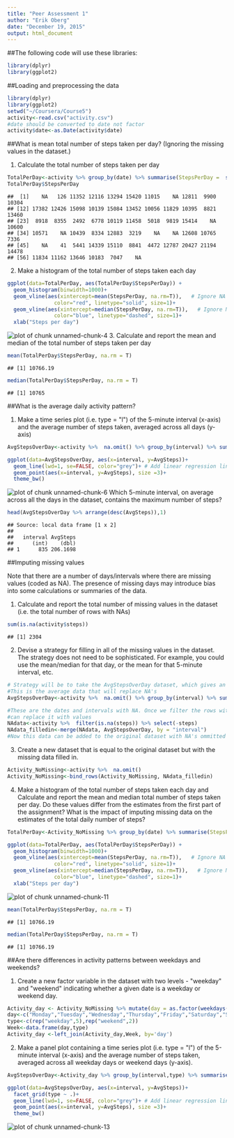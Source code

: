 ```yaml
---
title: "Peer Assessment 1"
author: "Erik Oberg"
date: "December 19, 2015"
output: html_document
---
```

##The following code will use these libraries:

```r
library(dplyr)
library(ggplot2)
```

##Loading and preprocessing the data

```r
library(dplyr)
library(ggplot2)
setwd("~/Coursera/Course5")
activity<-read.csv("activity.csv")
#date should be converted to date not factor
activity$date<-as.Date(activity$date)
```
##What is mean total number of steps taken per day?
 (Ignoring the missing values in the dataset.)
1. Calculate the total number of steps taken per day

```r
TotalPerDay<-activity %>% group_by(date) %>% summarise(StepsPerDay =  sum(steps))
TotalPerDay$StepsPerDay
```

```
##  [1]    NA   126 11352 12116 13294 15420 11015    NA 12811  9900 10304
## [12] 17382 12426 15098 10139 15084 13452 10056 11829 10395  8821 13460
## [23]  8918  8355  2492  6778 10119 11458  5018  9819 15414    NA 10600
## [34] 10571    NA 10439  8334 12883  3219    NA    NA 12608 10765  7336
## [45]    NA    41  5441 14339 15110  8841  4472 12787 20427 21194 14478
## [56] 11834 11162 13646 10183  7047    NA
```
2. Make a histogram of the total number of steps taken each day

```r
ggplot(data=TotalPerDay, aes(TotalPerDay$StepsPerDay)) + 
  geom_histogram(binwidth=1000)+
  geom_vline(aes(xintercept=mean(StepsPerDay, na.rm=T)),   # Ignore NA values for mean
               color="red", linetype="solid", size=1)+
  geom_vline(aes(xintercept=median(StepsPerDay, na.rm=T)),   # Ignore NA values for median
               color="blue", linetype="dashed", size=1)+
  xlab("Steps per day")
```

![plot of chunk unnamed-chunk-4](figure/unnamed-chunk-4-1.png) 
3. Calculate and report the mean and median of the total number of steps taken per day

```r
mean(TotalPerDay$StepsPerDay, na.rm = T)
```

```
## [1] 10766.19
```

```r
median(TotalPerDay$StepsPerDay, na.rm = T)
```

```
## [1] 10765
```
##What is the average daily activity pattern?

1. Make a time series plot (i.e. type = "l") of the 5-minute interval (x-axis) and the average number of steps taken, averaged across all days (y-axis)

```r
AvgStepsOverDay<-activity %>%  na.omit() %>% group_by(interval) %>% summarise(AvgSteps =  mean(steps))

ggplot(data=AvgStepsOverDay, aes(x=interval, y=AvgSteps))+
  geom_line(lwd=1, se=FALSE, color="grey")+ # Add linear regression lines
  geom_point(aes(x=interval, y=AvgSteps), size =3)+
  theme_bw() 
```

![plot of chunk unnamed-chunk-6](figure/unnamed-chunk-6-1.png) 
Which 5-minute interval, on average across all the days in the dataset, contains the maximum number of steps?

```r
head(AvgStepsOverDay %>% arrange(desc(AvgSteps)),1) 
```

```
## Source: local data frame [1 x 2]
## 
##   interval AvgSteps
##      (int)    (dbl)
## 1      835 206.1698
```

##Imputing missing values

Note that there are a number of days/intervals where there are missing values (coded as NA). The presence of missing days may introduce bias into some calculations or summaries of the data.

1. Calculate and report the total number of missing values in the dataset (i.e. the total number of rows with NAs)

```r
sum(is.na(activity$steps))
```

```
## [1] 2304
```
2. Devise a strategy for filling in all of the missing values in the dataset. The strategy does not need to be sophisticated. For     example, you could use the mean/median for that day, or the mean for that 5-minute interval, etc.

```r
# Strategy will be to take the AvgStepsOverDay dataset, which gives an average value for each 5-minute interval, and replace the  # values that are NA
#This is the average data that will replace NA's
AvgStepsOverDay<-activity %>%  na.omit() %>% group_by(interval) %>% summarise(steps =  mean(steps))

#These are the dates and intervals with NA. Once we filter the rows with NA, we will drop the column steps column with NA's so we
#can replace it with values
NAdata<-activity %>%  filter(is.na(steps)) %>% select(-steps)
NAdata_filledin<-merge(NAdata, AvgStepsOverDay, by = "interval")
#Now this data can be added to the original dataset with NA's ommitted
```

3. Create a new dataset that is equal to the original dataset but with the missing data filled in.

```r
Activity_NoMissing<-activity %>%  na.omit()
Activity_NoMissing<-bind_rows(Activity_NoMissing, NAdata_filledin)
```
4. Make a histogram of the total number of steps taken each day and Calculate and report the mean and median total number of steps taken per day. Do these values differ from the estimates from the first part of the assignment? What is the impact of imputing missing data on the estimates of the total daily number of steps?

```r
TotalPerDay<-Activity_NoMissing %>% group_by(date) %>% summarise(StepsPerDay =  sum(steps))

ggplot(data=TotalPerDay, aes(TotalPerDay$StepsPerDay)) + 
  geom_histogram(binwidth=1000)+
  geom_vline(aes(xintercept=mean(StepsPerDay, na.rm=T)),   # Ignore NA values for mean
               color="red", linetype="solid", size=1)+
  geom_vline(aes(xintercept=median(StepsPerDay, na.rm=T)),   # Ignore NA values for median
               color="blue", linetype="dashed", size=1)+
  xlab("Steps per day")
```

![plot of chunk unnamed-chunk-11](figure/unnamed-chunk-11-1.png) 

```r
mean(TotalPerDay$StepsPerDay, na.rm = T)
```

```
## [1] 10766.19
```

```r
median(TotalPerDay$StepsPerDay, na.rm = T)
```

```
## [1] 10766.19
```

##Are there differences in activity patterns between weekdays and weekends?

1. Create a new factor variable in the dataset with two levels - "weekday" and "weekend" indicating whether a given date is a weekday or weekend day.

```r
Activity_day <- Activity_NoMissing %>% mutate(day = as.factor(weekdays(date)))
day<-c("Monday","Tuesday","Wednesday","Thursday","Friday","Saturday","Sunday")       
type<-c(rep("weekday",5),rep("weekend",2))
Week<-data.frame(day,type)
Activity_day <-left_join(Activity_day,Week, by='day')
```

2. Make a panel plot containing a time series plot (i.e. type = "l") of the 5-minute interval (x-axis) and the average number of steps taken, averaged across all weekday days or weekend days (y-axis). 

```r
AvgStepsOverDay<-Activity_day %>% group_by(interval,type) %>% summarise(AvgSteps =  mean(steps))

ggplot(data=AvgStepsOverDay, aes(x=interval, y=AvgSteps))+
  facet_grid(type ~ .)+
  geom_line(lwd=1, se=FALSE, color="grey")+ # Add linear regression lines
  geom_point(aes(x=interval, y=AvgSteps), size =3)+
  theme_bw() 
```

![plot of chunk unnamed-chunk-13](figure/unnamed-chunk-13-1.png) 
